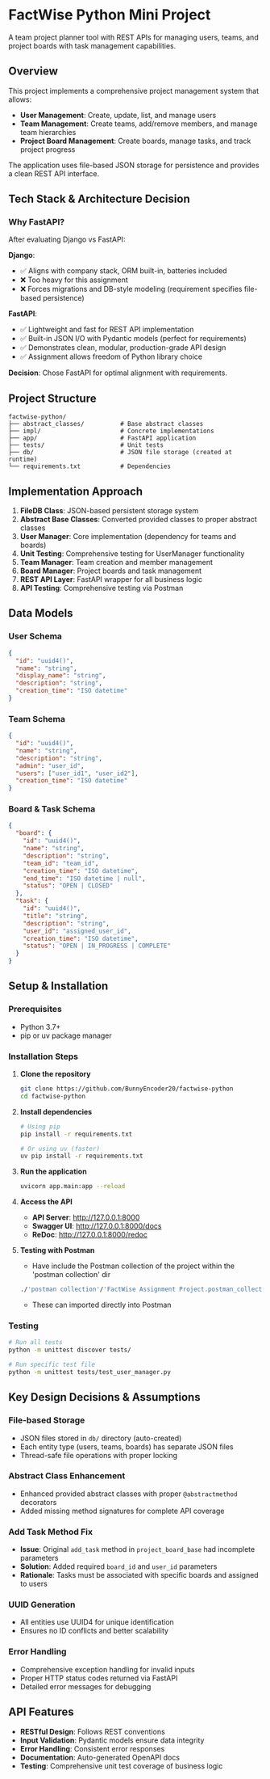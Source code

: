 # FactWise Python Mini Project

A team project planner tool with REST APIs for managing users, teams, and project boards with task management capabilities.

## Overview

This project implements a comprehensive project management system that allows:
- **User Management**: Create, update, list, and manage users
- **Team Management**: Create teams, add/remove members, and manage team hierarchies
- **Project Board Management**: Create boards, manage tasks, and track project progress

The application uses file-based JSON storage for persistence and provides a clean REST API interface.

## Tech Stack & Architecture Decision

### Why FastAPI?
After evaluating Django vs FastAPI:

**Django**:
- ✅ Aligns with company stack, ORM built-in, batteries included
- ❌ Too heavy for this assignment
- ❌ Forces migrations and DB-style modeling (requirement specifies file-based persistence)

**FastAPI**:
- ✅ Lightweight and fast for REST API implementation
- ✅ Built-in JSON I/O with Pydantic models (perfect for requirements)
- ✅ Demonstrates clean, modular, production-grade API design
- ✅ Assignment allows freedom of Python library choice

**Decision**: Chose FastAPI for optimal alignment with requirements.

## Project Structure

```
factwise-python/
├── abstract_classes/          # Base abstract classes
├── impl/                      # Concrete implementations
├── app/                       # FastAPI application
├── tests/                     # Unit tests
├── db/                        # JSON file storage (created at runtime)
└── requirements.txt           # Dependencies
```

## Implementation Approach

1. **FileDB Class**: JSON-based persistent storage system
2. **Abstract Base Classes**: Converted provided classes to proper abstract classes
3. **User Manager**: Core implementation (dependency for teams and boards)
4. **Unit Testing**: Comprehensive testing for UserManager functionality
5. **Team Manager**: Team creation and member management
6. **Board Manager**: Project boards and task management
7. **REST API Layer**: FastAPI wrapper for all business logic
8. **API Testing**: Comprehensive testing via Postman

## Data Models

### User Schema
```json
{
  "id": "uuid4()",
  "name": "string",
  "display_name": "string",
  "description": "string",
  "creation_time": "ISO datetime"
}
```

### Team Schema
```json
{
  "id": "uuid4()",
  "name": "string",
  "description": "string",
  "admin": "user_id",
  "users": ["user_id1", "user_id2"],
  "creation_time": "ISO datetime"
}
```

### Board & Task Schema
```json
{
  "board": {
    "id": "uuid4()",
    "name": "string",
    "description": "string",
    "team_id": "team_id",
    "creation_time": "ISO datetime",
    "end_time": "ISO datetime | null",
    "status": "OPEN | CLOSED"
  },
  "task": {
    "id": "uuid4()",
    "title": "string",
    "description": "string",
    "user_id": "assigned_user_id",
    "creation_time": "ISO datetime",
    "status": "OPEN | IN_PROGRESS | COMPLETE"
  }
}
```

## Setup & Installation

### Prerequisites
- Python 3.7+
- pip or uv package manager

### Installation Steps

1. **Clone the repository**
   ```bash
   git clone https://github.com/BunnyEncoder20/factwise-python
   cd factwise-python
   ```

2. **Install dependencies**
   ```bash
   # Using pip
   pip install -r requirements.txt

   # Or using uv (faster)
   uv pip install -r requirements.txt
   ```

3. **Run the application**
   ```bash
   uvicorn app.main:app --reload
   ```

4. **Access the API**
   - **API Server**: http://127.0.0.1:8000
   - **Swagger UI**: http://127.0.0.1:8000/docs
   - **ReDoc**: http://127.0.0.1:8000/redoc

5. **Testing with Postman**
    - Have include the Postman collection of the project within the 'postman collection' dir
    ```bash
    ./'postman collection'/'FactWise Assignment Project.postman_collection.json'
    ```
    - These can imported directly into Postman

### Testing

```bash
# Run all tests
python -m unittest discover tests/

# Run specific test file
python -m unittest tests/test_user_manager.py
```

## Key Design Decisions & Assumptions

### File-based Storage
- JSON files stored in `db/` directory (auto-created)
- Each entity type (users, teams, boards) has separate JSON files
- Thread-safe file operations with proper locking

### Abstract Class Enhancement
- Enhanced provided abstract classes with proper `@abstractmethod` decorators
- Added missing method signatures for complete API coverage

### Add Task Method Fix
- **Issue**: Original `add_task` method in `project_board_base` had incomplete parameters
- **Solution**: Added required `board_id` and `user_id` parameters
- **Rationale**: Tasks must be associated with specific boards and assigned to users

### UUID Generation
- All entities use UUID4 for unique identification
- Ensures no ID conflicts and better scalability

### Error Handling
- Comprehensive exception handling for invalid inputs
- Proper HTTP status codes returned via FastAPI
- Detailed error messages for debugging

## API Features

- **RESTful Design**: Follows REST conventions
- **Input Validation**: Pydantic models ensure data integrity
- **Error Handling**: Consistent error responses
- **Documentation**: Auto-generated OpenAPI docs
- **Testing**: Comprehensive unit test coverage of business logic
